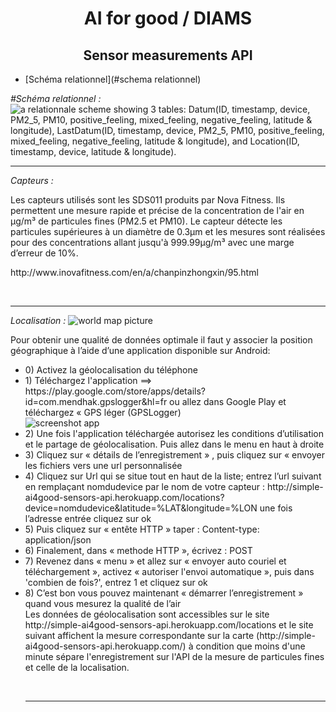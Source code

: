 <h1 align="center">AI for good / DIAMS</h1>
<h2 align="center">Sensor measurements API</h2>


* [Schéma relationnel](#schema relationnel)

<em>#Schéma relationnel :</em>
<img src="https://zupimages.net/up/19/29/09qm.jpg" alt="a relationnale scheme showing 3 tables: Datum(ID, timestamp, device, PM2_5, PM10, positive_feeling, mixed_feeling, negative_feeling, latitude & longitude), LastDatum(ID, timestamp, device, PM2_5, PM10, positive_feeling, mixed_feeling, negative_feeling, latitude & longitude), and Location(ID, timestamp, device, latitude & longitude).">
<br />
<hr />
<em>Capteurs :</em>
<p>Les capteurs utilisés sont les SDS011 produits par Nova Fitness. Ils permettent une mesure rapide et précise de la concentration de l'air en μg/m³ de particules fines (PM2.5 et PM10).
Le capteur détecte les particules supérieures à un diamètre de 0.3μm et les mesures sont réalisées pour des concentrations allant jusqu'à 999.99μg/m³ avec une marge d’erreur de 10%.</p>
<p> http://www.inovafitness.com/en/a/chanpinzhongxin/95.html </p>
<br />
<hr />
<em>Localisation :</em>
<img src='https://zupimages.net/up/19/29/8be3.jpg' alt='world map picture' />
<p>Pour obtenir une qualité de données optimale il faut y associer la position géographique à l’aide d’une application disponible sur Android:
  <ul>
  <li>0) Activez la géolocalisation du téléphone
  <li>1) Téléchargez l'application ==> https://play.google.com/store/apps/details?id=com.mendhak.gpslogger&hl=fr ou allez dans Google      Play et téléchargez « GPS léger (GPSLogger) </li>
    <img src="https://zupimages.net/up/19/30/vc6g.png" alt='screenshot app'/>
  <li>2) Une fois l'application téléchargée autorisez les conditions d’utilisation et le partage de géolocalisation. Puis allez dans le menu en haut à droite</li> 
  <li>3) Cliquez sur « détails de l’enregistrement » , puis cliquez sur « envoyer les fichiers vers une url personnalisée</li>
  <li>4) Cliquez sur Url qui se situe tout en haut de la liste; entrez l’url suivant en remplaçant nomdudevice par le nom de votre capteur : http://simple-ai4good-sensors-api.herokuapp.com/locations?device=nomdudevice&latitude=%LAT&longitude=%LON une fois l’adresse entrée cliquez sur ok</li>
  <li>5) Puis cliquez sur « entête HTTP » taper : Content-type: application/json</li>
  <li>6) Finalement, dans « methode HTTP », écrivez : POST</li>
  <li>7) Revenez dans « menu » et allez sur « envoyer auto couriel et téléchargement », activez « autoriser l'envoi automatique », puis dans 'combien de fois?', entrez 1 et cliquez sur ok</li>
  <li>8) C’est bon vous pouvez maintenant « démarrer l’enregistrement » quand vous mesurez la qualité de l’air</li>
  Les données de géolocalisation sont accessibles sur le site http://simple-ai4good-sensors-api.herokuapp.com/locations et le site suivant affichent la mesure correspondante sur la carte (http://simple-ai4good-sensors-api.herokuapp.com/) à condition que moins d'une minute sépare l'enregistrement sur l'API de la mesure de particules fines et celle de la localisation.</p>
<br />
<hr />
